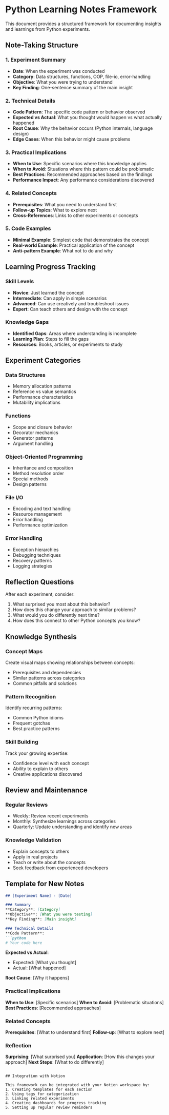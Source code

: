 # Python Learning Notes Framework

This document provides a structured framework for documenting insights and learnings from Python experiments.

## Note-Taking Structure

### 1. Experiment Summary
- **Date**: When the experiment was conducted
- **Category**: Data structures, functions, OOP, file-io, error-handling
- **Objective**: What you were trying to understand
- **Key Finding**: One-sentence summary of the main insight

### 2. Technical Details
- **Code Pattern**: The specific code pattern or behavior observed
- **Expected vs Actual**: What you thought would happen vs what actually happened
- **Root Cause**: Why the behavior occurs (Python internals, language design)
- **Edge Cases**: When this behavior might cause problems

### 3. Practical Implications
- **When to Use**: Specific scenarios where this knowledge applies
- **When to Avoid**: Situations where this pattern could be problematic
- **Best Practices**: Recommended approaches based on the findings
- **Performance Impact**: Any performance considerations discovered

### 4. Related Concepts
- **Prerequisites**: What you need to understand first
- **Follow-up Topics**: What to explore next
- **Cross-References**: Links to other experiments or concepts

### 5. Code Examples
- **Minimal Example**: Simplest code that demonstrates the concept
- **Real-world Example**: Practical application of the concept
- **Anti-pattern Example**: What not to do and why

## Learning Progress Tracking

### Skill Levels
- **Novice**: Just learned the concept
- **Intermediate**: Can apply in simple scenarios
- **Advanced**: Can use creatively and troubleshoot issues
- **Expert**: Can teach others and design with the concept

### Knowledge Gaps
- **Identified Gaps**: Areas where understanding is incomplete
- **Learning Plan**: Steps to fill the gaps
- **Resources**: Books, articles, or experiments to study

## Experiment Categories

### Data Structures
- Memory allocation patterns
- Reference vs value semantics
- Performance characteristics
- Mutability implications

### Functions
- Scope and closure behavior
- Decorator mechanics
- Generator patterns
- Argument handling

### Object-Oriented Programming
- Inheritance and composition
- Method resolution order
- Special methods
- Design patterns

### File I/O
- Encoding and text handling
- Resource management
- Error handling
- Performance optimization

### Error Handling
- Exception hierarchies
- Debugging techniques
- Recovery patterns
- Logging strategies

## Reflection Questions

After each experiment, consider:
1. What surprised you most about this behavior?
2. How does this change your approach to similar problems?
3. What would you do differently next time?
4. How does this connect to other Python concepts you know?

## Knowledge Synthesis

### Concept Maps
Create visual maps showing relationships between concepts:
- Prerequisites and dependencies
- Similar patterns across categories
- Common pitfalls and solutions

### Pattern Recognition
Identify recurring patterns:
- Common Python idioms
- Frequent gotchas
- Best practice patterns

### Skill Building
Track your growing expertise:
- Confidence level with each concept
- Ability to explain to others
- Creative applications discovered

## Review and Maintenance

### Regular Reviews
- Weekly: Review recent experiments
- Monthly: Synthesize learnings across categories
- Quarterly: Update understanding and identify new areas

### Knowledge Validation
- Explain concepts to others
- Apply in real projects
- Teach or write about the concepts
- Seek feedback from experienced developers

## Template for New Notes

```markdown
## [Experiment Name] - [Date]

### Summary
**Category**: [Category]
**Objective**: [What you were testing]
**Key Finding**: [Main insight]

### Technical Details
**Code Pattern**: 
```python
# Your code here
```

**Expected vs Actual**: 
- Expected: [What you thought]
- Actual: [What happened]

**Root Cause**: [Why it happens]

### Practical Implications
**When to Use**: [Specific scenarios]
**When to Avoid**: [Problematic situations]
**Best Practices**: [Recommended approaches]

### Related Concepts
**Prerequisites**: [What to understand first]
**Follow-up**: [What to explore next]

### Reflection
**Surprising**: [What surprised you]
**Application**: [How this changes your approach]
**Next Steps**: [What to do differently]
```

## Integration with Notion

This framework can be integrated with your Notion workspace by:
1. Creating templates for each section
2. Using tags for categorization
3. Linking related experiments
4. Creating dashboards for progress tracking
5. Setting up regular review reminders